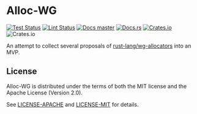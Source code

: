 Alloc-WG
========


[![Test Status](https://github.com/TimDiekmann/alloc-wg/workflows/Test/badge.svg)](https://github.com/TimDiekmann/alloc-wg/actions?workflow=Test)
[![Lint Status](https://github.com/TimDiekmann/alloc-wg/workflows/Lint/badge.svg)](https://github.com/TimDiekmann/alloc-wg/actions?workflow=Lint)
[![Docs master](https://img.shields.io/static/v1?label=docs&message=master&color=5479ab)](https://timdiekmann.github.io/alloc-wg/alloc_wg/index.html)
[![Docs.rs](https://docs.rs/alloc-wg/badge.svg)](https://docs.rs/alloc-wg)
[![Crates.io](https://img.shields.io/crates/v/alloc-wg)](https://crates.io/crates/alloc-wg)
![Crates.io](https://img.shields.io/crates/l/alloc-wg)

An attempt to collect several proposals of [rust-lang/wg-allocators](https://github.com/rust-lang/wg-allocators) into an 
MVP.

License
-------
Alloc-WG is distributed under the terms of both the MIT license and the Apache License (Version 2.0).

See [LICENSE-APACHE](https://github.com/TimDiekmann/alloc-wg/blob/master/LICENSE-APACHE) and [LICENSE-MIT](https://github.com/TimDiekmann/alloc-wg/blob/master/LICENSE-MIT) for details.